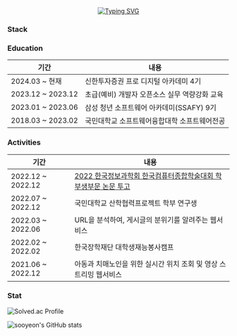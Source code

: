 
<div align="center">
<a href="https://git.io/typing-svg"><img src="https://readme-typing-svg.demolab.com?font=Palanquin&weight=600&size=45&pause=1000&color=F7F7F7&center=true&vCenter=true&random=false&width=500&height=100&lines=Hi%2C+there!+I'm+SooYeon!" alt="Typing SVG" /></a>
</div>

### Stack

### Education
| 기간              | 내용                                   |
| ----------------- | -------------------------------------- |
| 2024.03 ~ 현재    | 신한투자증권 프로 디지털 아카데미 4기    | 
| 2023.12 ~ 2023.12 | 초급(예비) 개발자 오픈소스 실무 역량강화 교육 |
| 2023.01 ~ 2023.06 | 삼성 청년 소프트웨어 아카데미(SSAFY) 9기 |
| 2018.03 ~ 2023.02 | 국민대학교 소프트웨어융합대학 소프트웨어전공 |

### Activities
| 기간              | 내용                                   |
| ----------------- | -------------------------------------- |
| 2022.12 ~ 2022.12 | [2022 한국정보과학회 한국컴퓨터종합학술대회 학부생부문 논문 투고](https://www.dbpia.co.kr/journal/articleDetail?nodeId=NODE11224606)   |
| 2022.07 ~ 2022.12 | 국민대학교 산학협력프로젝트 학부 연구생  |
| 2022.03 ~ 2022.06 | URL을 분석하여, 게시글의 분위기를 알려주는 웹서비스 | 
| 2022.02 ~ 2022.02 | 한국장학재단 대학생재능봉사캠프          |
| 2021.06 ~ 2022.12 | 아동과 치매노인을 위한 실시간 위치 조회 및 영상 스트리밍 웹서비스 | 

### Stat
![Solved.ac Profile](http://mazassumnida.wtf/api/v2/generate_badge?boj=oriossi)

![sooyeon's GitHub stats](https://github-readme-stats.vercel.app/api?username=sooyeon-kr&amp;show_icons=true&amp;theme=onedark&hide=scss)


